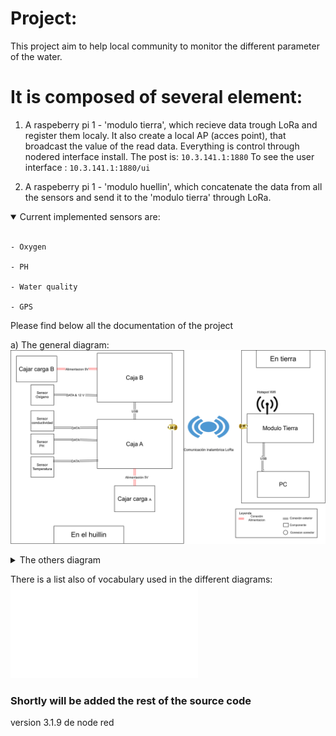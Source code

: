 # Project:
This project aim to help local community to monitor the different parameter of the water.

# It is composed of several element:

1) A raspeberry pi 1 - 'modulo tierra', which recieve data trough LoRa and register them localy.
It also create a local AP (acces point), that broadcast the value of the read data.
Everything is control through nodered interface install.
The post is: `10.3.141.1:1880`
To see the user interface : `10.3.141.1:1880/ui`

2) A raspeberry pi 1 - 'modulo huellin', which concatenate the data from all the sensors and send it to the 'modulo tierra' through LoRa.
<details open>
<summary>
Current implemented sensors are:
</summary> <br />

	- Oxygen

	- PH

	- Water quality

	- GPS 
</details open>



Please find below all the documentation of the project


a) The general diagram:
![Diagrama general](Doc/Diagrama_general.drawio.svg)

<details closed>
<summary>
The others diagram
</summary> <br />


b) Caja_A:
![Caja_A](Doc/Caja_A.drawio.svg)


c) Caja_B:
![Caja_B](Doc/Caja_B.drawio.svg)


d) Modulo_Tierra:
![Modulo_Tierra](Doc/Modulo_Tierra.drawio.svg)


e) Caja_Carga_A:
![Caja_Carga_A](Doc/Caja_Carga_A.drawio.svg)


f) Caja_Carga_B:
![Caja_Carga_B](Doc/Caja_Carga_B.drawio.svg)


</details closed>

There is a list also of vocabulary used in the different diagrams:
![List_vocab](Doc/Lista_de_definiciones.md)

### Shortly will be added the rest of the source code

version 3.1.9 de node red